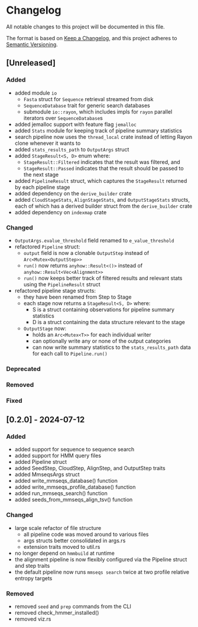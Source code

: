 # Changelog
All notable changes to this project will be documented in this file.

The format is based on [Keep a Changelog](https://keepachangelog.com/en/1.0.0/),
and this project adheres to [Semantic Versioning](https://semver.org/spec/v2.0.0.html).

<!---
### Added
### Changed
### Deprecated
### Removed
### Fixed
### Security
-->


## [Unreleased]

### Added

- added module `io`
    - `Fasta` struct for `Sequence` retrieval streamed from disk
    - `SequenceDatabase` trait for generic search databases
    - submodule `io::rayon`, which includes impls for `rayon` parallel iterators over `SequenceDatabase`s
- added jemalloc support with feature flag `jemalloc`
- added `Stats` module for keeping track of pipeline summary statistics
- search pipeline now uses the `thread_local` crate instead of letting Rayon clone whenever it wants to
- added `stats_results_path` to `OutputArgs` struct
- added `StageResult<S, D>` enum where:
    - `StageResult::Filtered` indicates that the result was filtered, and
    - `StageResult::Passed` indicates that the result should be passed to the next stage
- added `PipelineResult` struct, which captures the `StageResult` returned by each pipeline stage
- added dependency on the `derive_builder` crate
- added `CloudStageStats`, `AlignStageStats`, and `OutputStageStats` structs, each of which has a derived builder struct from the `derive_builder` crate
- added dependency on `indexmap` crate


### Changed

- `OutputArgs.evalue_threshold` field renamed to `e_value_threshold`
- refactored `Pipeline` struct:
    - `output` field is now a clonable `OutputStep` instead of `Arc<Mutex<OutputStep>>`
    - `run()` now returns `anyhow::Result<()>` instead of `anyhow::Result<Vec<Alignment>>`
    - `run()` now keeps better track of filtered results and relevant stats using the `PipelineResult` struct
- refactored pipeline stage structs:
    - they have been renamed from Step to Stage
    - each stage now returns a `StageResult<S, D>` where:
        - S is a struct containing observations for pipeline summary statistics
        - D is a struct containing the data structure relevant to the stage
    - `OutputStage` now:
        - holds an `Arc<Mutex<T>>` for each individual writer
        - can optionally write any or none of the output categories
        - can now write summary statistics to the `stats_results_path` data for each call to `Pipeline.run()`

### Deprecated

### Removed

### Fixed


## [0.2.0] - 2024-07-12

### Added

- added support for sequence to sequence search
- added support for HMM query files
- added Pipeline struct
- added SeedStep, CloudStep, AlignStep, and OutputStep traits
- added MmseqsArgs struct
- added write_mmseqs_database() function
- added write_mmseqs_profile_database() function
- added run_mmseqs_search() function
- added seeds_from_mmseqs_align_tsv() function


### Changed

- large scale refactor of file structure
    - all pipeline code was moved around to various files
    - args structs better consolidated in args.rs
    - extension traits moved to util.rs
- no longer depend on `hmmbuild` at runtime
- the alignment pipeline is now flexibly configured via the Pipeline struct and step traits
- the default pipeline now runs `mmseqs search` twice at two profile relative entropy targets

### Removed

- removed `seed` and `prep` commands from the CLI
- removed check_hmmer_installed()
- removed viz.rs

